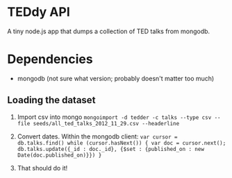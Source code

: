 # TEDdy API #
A tiny node.js app that dumps a collection of TED talks from mongodb.

# Dependencies

* mongodb (not sure what version; probably doesn't matter too much)

## Loading the dataset ##

1. Import csv into mongo
`mongoimport -d tedder -c talks --type csv --file seeds/all_ted_talks_2012_11_29.csv --headerline`

2. Convert dates. Within the mongodb client:
`
var cursor = db.talks.find()
while (cursor.hasNext()) {
  var doc = cursor.next();
  db.talks.update({_id : doc._id}, {$set : {published_on : new Date(doc.published_on)}})
}
`

3. That should do it!
